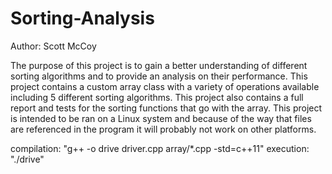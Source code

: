 # Sorting-Analysis

Author: Scott McCoy

The purpose of this project is to gain a better understanding of different
sorting algorithms and to provide an analysis on their performance. This project
contains a custom array class with a variety of operations available including 
5 different sorting algorithms. This project also contains a full report and
tests for the sorting functions that go with the array. This project is intended
to be ran on a Linux system and because of the way that files are referenced in
the program it will probably not work on other platforms.

compilation: "g++ -o drive driver.cpp array/*.cpp -std=c++11"
execution: "./drive"
